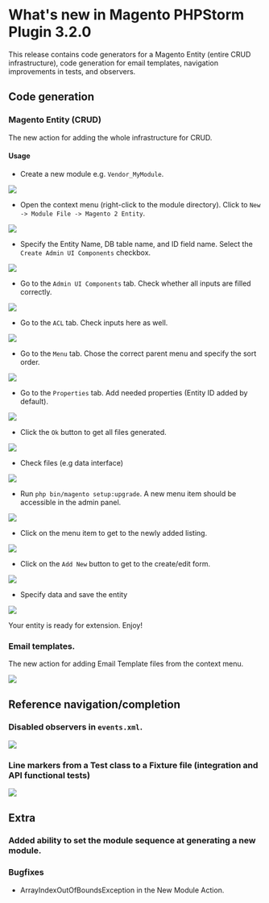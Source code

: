 # What's new in Magento PHPStorm Plugin 3.2.0

This release contains code generators for a Magento Entity (entire CRUD infrastructure),
code generation for email templates, navigation improvements in tests, and observers.

## Code generation

### Magento Entity (CRUD)

The new action for adding the whole infrastructure for CRUD.

#### Usage

* Create a new module e.g. `Vendor_MyModule`.

![](https://raw.githubusercontent.com/wiki/magento/magento2-phpstorm-plugin/images/3-2-0/entity/1product.png)

* Open the context menu (right-click to the module directory).
Click to `New -> Module File -> Magento 2 Entity`.

![](https://raw.githubusercontent.com/wiki/magento/magento2-phpstorm-plugin/images/3-2-0/entity/2contextmenu.png)

* Specify the Entity Name, DB table name, and ID field name. Select the `Create Admin UI Components` checkbox.

![](https://raw.githubusercontent.com/wiki/magento/magento2-phpstorm-plugin/images/3-2-0/entity/3generaltab.png)

* Go to the `Admin UI Components` tab. Check whether all inputs are filled correctly.

![](https://raw.githubusercontent.com/wiki/magento/magento2-phpstorm-plugin/images/3-2-0/entity/4uicomponentstab.png)

* Go to the `ACL` tab. Check inputs here as well.

![](https://raw.githubusercontent.com/wiki/magento/magento2-phpstorm-plugin/images/3-2-0/entity/5acltab.png)

* Go to the `Menu` tab. Chose the correct parent menu and specify the sort order.

![](https://raw.githubusercontent.com/wiki/magento/magento2-phpstorm-plugin/images/3-2-0/entity/6menutab.png)

* Go to the `Properties` tab. Add needed properties (Entity ID added by default).

![](https://raw.githubusercontent.com/wiki/magento/magento2-phpstorm-plugin/images/3-2-0/entity/7propertiestab.png)

* Click the `Ok` button to get all files generated.

![](https://raw.githubusercontent.com/wiki/magento/magento2-phpstorm-plugin/images/3-2-0/entity/8modulestructure.png)

* Check files (e.g data interface)

![](https://raw.githubusercontent.com/wiki/magento/magento2-phpstorm-plugin/images/3-2-0/entity/9datainterface.png)

* Run `php bin/magento setup:upgrade`. A new menu item should be accessible in the admin panel.
  
![](https://raw.githubusercontent.com/wiki/magento/magento2-phpstorm-plugin/images/3-2-0/entity/10menu.png)

* Click on the menu item to get to the newly added listing.

![](https://raw.githubusercontent.com/wiki/magento/magento2-phpstorm-plugin/images/3-2-0/entity/11listing.png)

* Click on the `Add New` button to get to the create/edit form.

![](https://raw.githubusercontent.com/wiki/magento/magento2-phpstorm-plugin/images/3-2-0/entity/12form.png)

* Specify data and save the entity

![](https://raw.githubusercontent.com/wiki/magento/magento2-phpstorm-plugin/images/3-2-0/entity/12save.png)

Your entity is ready for extension. Enjoy!

### Email templates.

The new action for adding Email Template files from the context menu.

![](https://raw.githubusercontent.com/wiki/magento/magento2-phpstorm-plugin/images/3-2-0/1template-min.gif)

## Reference navigation/completion

### Disabled observers in `events.xml`.

![](https://raw.githubusercontent.com/wiki/magento/magento2-phpstorm-plugin/images/3-2-0/2disabledobserver-min.gif)

### Line markers from a Test class to a Fixture file (integration and API functional tests)

![](https://raw.githubusercontent.com/wiki/magento/magento2-phpstorm-plugin/images/3-2-0/3fixture-min.gif)

## Extra

### Added ability to set the module sequence at generating a new module.

### Bugfixes

* ArrayIndexOutOfBoundsException in the New Module Action.